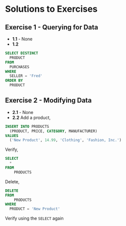 # Solutions to Exercises

## Exercise 1 - Querying for Data

- **1.1** - None
- **1.2**
```sql
SELECT DISTINCT
  PRODUCT
FROM
  PURCHASES
WHERE
  SELLER = 'Fred'
ORDER BY
  PRODUCT
```

## Exercise 2 - Modifying Data

- **2.1** - None
- **2.2**
Add a product,
```sql
INSERT INTO PRODUCTS
  (PRODUCT, PRICE, CATEGORY, MANUFACTURER)
VALUES
  ('New Product', 14.99, 'Clothing', 'Fashion, Inc.')
```
Verify,
```sql
SELECT 
  *
FROM
	PRODUCTS
```
Delete,
```sql
DELETE
FROM
	PRODUCTS
WHERE
  PRODUCT = 'New Product'
```
Verify using the `SELECT` again

